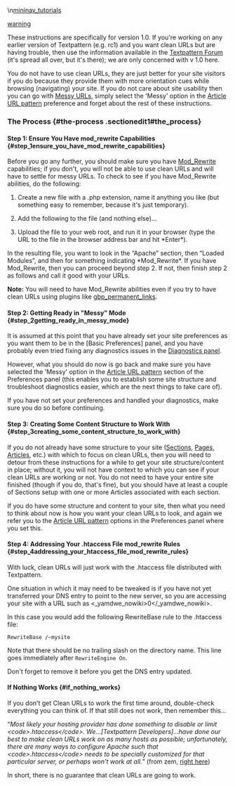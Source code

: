 \\n[mininav_tutorials](/home/www/zendstudio/dokuwiki/bin/lib/exe/fetch.php?id=&media=mininav_tutorials)

[warning](/home/www/zendstudio/dokuwiki/bin/lib/exe/fetch.php?id=&media=warning)

These instructions are specifically for version 1.0. If you're working
on any earlier version of Textpattern (e.g. rc1) and you want clean URLs
but are having trouble, then use the information available in the
[Textpattern Forum](https://forum.textpattern.com/) (it's spread all over,
but it's there); we are only concerned with v 1.0 here.

You do not have to use clean URLs, they are just better for your site
visitors if you do because they provide them with more orientation cues
while browsing (navigating) your site. If you do not care about site
usability then you can go with [Messy
URLs](/home/www/zendstudio/dokuwiki/bin/doku.php?id=glossary#messy_urls),
simply select the 'Messy' option in the [Article URL pattern](https://docs.textpattern.com/administration/preferences-panel#article-url-pattern) preference and forget about the rest of these instructions.

### The Process {#the-process .sectionedit1#the_process}

#### Step 1: Ensure You Have mod_rewrite Capabilities {#step_1ensure_you_have_mod_rewrite_capabilities}

Before you go any further, you should make sure you have
[Mod_Rewrite](/home/www/zendstudio/dokuwiki/bin/doku.php?id=glossary#mod_rewrite)
capabilities; if you don't, you will not be able to use clean URLs and
will have to settle for messy URLs. To check to see if you have
Mod_Rewrite abilities, do the following:

<ol>
<li>
Create a new file with a .php extension, name it anything you like (but
something easy to remember, because it's just temporary).

</li>
<li>
<p>
Add the following to the file (and nothing else)…

</p>
    <?php phpinfo(); ?>

</li>
<li>
Upload the file to your web root, and run it in your browser (type the
URL to the file in the browser address bar and hit *Enter*).

</li>
</ol>
In the resulting file, you want to look in the “Apache” section, then
“Loaded Modules”, and then for something indicating *Mod_Rewrite*. If
you have Mod_Rewrite, then you can proceed beyond step 2. If not, then
finish step 2 as follows and call it good with your URLs.

**Note:** You will need to have Mod_Rewrite abilities even if you try
to have clean URLs using plugins like
[gbp_permanent_links](https://forum.textpattern.com/viewtopic.php?id=18918).

#### Step 2: Getting Ready in "Messy&quot; Mode {#step_2getting_ready_in_messy_mode}

It is assumed at this point that you have already set your site
preferences as you want them to be in the [Basic Preferences\] panel,
and you have probably even tried fixing any diagnostics issues in the
[Diagnostics panel](https://docs.textpattern.com/administration/diagnostics-panel).

However, what you should do now is go back and make sure you have selected the 'Messy' option in the [Article URL pattern](https://docs.textpattern.com/administration/preferences-panel#article-url-pattern) section of the Preferences panel (this enables you to establish some site structure and troubleshoot diagnostics easier, which are the next things to take care of).

If you have not set your preferences and handled your diagnostics, make
sure you do so before continuing.

#### Step 3: Creating Some Content Structure to Work With {#step_3creating_some_content_structure_to_work_with}

If you do not already have some structure to your site
([Sections](/home/www/zendstudio/dokuwiki/bin/doku.php?id=glossary#sections),
[Pages](/home/www/zendstudio/dokuwiki/bin/doku.php?id=glossary#pages),
[Articles](/home/www/zendstudio/dokuwiki/bin/doku.php?id=glossary#articles),
etc.) with which to focus on clean URLs, then you will need to detour
from these instructions for a while to get your site structure/content
in place; without it, you will not have context to which you can see if
your clean URLs are working or not. You do not need to have your entire
site finished (though if you do, that's fine), but you should have at
least a couple of Sections setup with one or more Articles associated
with each section.

If you do have some structure and content to your site, then what you need to think about now is how you want your clean URLs to look, and again we refer you to the [Article URL pattern](https://docs.textpattern.com/administration/preferences-panel#article-url-pattern) options in the Preferences panel where you set this.

#### Step 4: Addressing Your .htaccess File mod_rewrite Rules {#step_4addressing_your_htaccess_file_mod_rewrite_rules}

With luck, clean URLs will just work with the .htaccess file distributed
with Textpattern.

One situation in which it may need to be tweaked is if you have not yet
transferred your DNS entry to point to the new server, so you are
accessing your site with a URL such as
&lt;_yamdwe_nowiki&gt;0&lt;/_yamdwe_nowiki&gt;.

In this case you would add the following RewriteBase rule to the .htaccess file:

~~~ apacheconf
RewriteBase /~mysite
~~~

Note that there should be no trailing slash on the directory name. This line goes immediately after `RewriteEngine On`.

Don't forget to remove it before you get the DNS entry updated.

#### If Nothing Works {#if_nothing_works}

If you don't get Clean URLs to work the first time around, double-check
everything you can think of. If that still does not work, then remember
this…

“*Most likely your hosting provider has done something to disable or
limit &lt;code&gt;.htaccess&lt;/code&gt;. We…\[Textpattern Developers\]…have
done our best to make clean URLs work on as many hosts as possible;
unfortunately, there are many ways to configure Apache such that
&lt;code&gt;.htaccess&lt;/code&gt; needs to be specially customized for
that particular server, or perhaps won't work at all.*” (from zem,
[right
here](https://forum.textpattern.com/viewtopic.php?pid=68642#p68642.))

In short, there is no guarantee that clean URLs are going to work.
